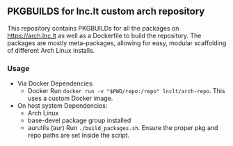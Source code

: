 ## PKGBUILDS for lnc.lt custom arch repository

This repository contains PKGBUILDs for all the packages on https://arch.lnc.lt as well as a Dockerfile to build the repository. The packages are mostly meta-packages, allowing for easy, modular scaffolding of different Arch Linux installs.

### Usage

* Via Docker
  Dependencies:
	 * Docker
  Run `docker run -v "$PWD/repo:/repo" lnclt/arch-repo`. This uses a custom Docker image.
* On host system
  Dependencies:
	* Arch Linux
	* base-devel package group installed
	* aurutils (aur)
	Run `./build_packages.sh`. Ensure the proper pkg and repo paths are set inside the script.


